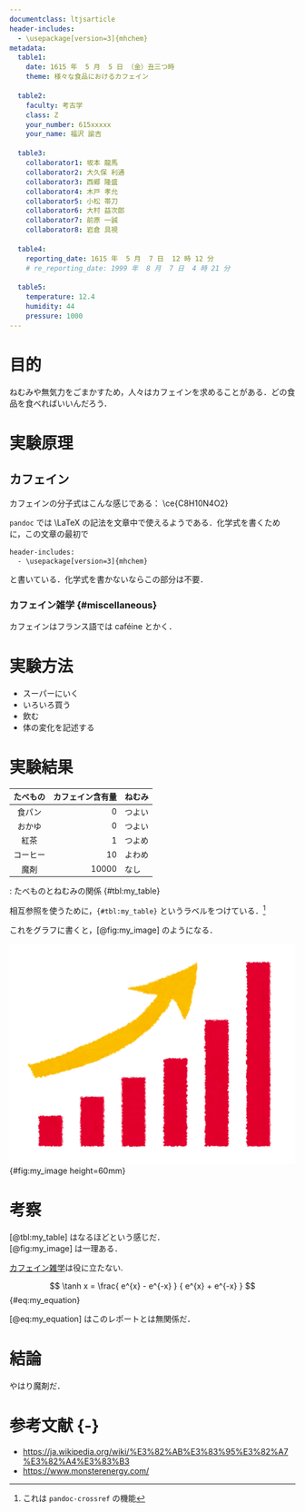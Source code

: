 ```yaml
---
documentclass: ltjsarticle
header-includes:
  - \usepackage[version=3]{mhchem}
metadata:
  table1:
    date: 1615 年  5 月  5 日 （金）丑三つ時
    theme: 様々な食品におけるカフェイン

  table2:
    faculty: 考古学
    class: Z
    your_number: 615xxxxx
    your_name: 福沢 諭吉

  table3:
    collaborator1: 坂本 龍馬
    collaborator2: 大久保 利通
    collaborator3: 西郷 隆盛
    collaborator4: 木戸 孝允
    collaborator5: 小松 帯刀
    collaborator6: 大村 益次郎
    collaborator7: 前原 一誠
    collaborator8: 岩倉 具視

  table4:
    reporting_date: 1615 年  5 月  7 日  12 時 12 分
    # re_reporting_date: 1999 年  8 月  7 日  4 時 21 分

  table5:
    temperature: 12.4
    humidity: 44
    pressure: 1000
---
```


# 目的
ねむみや無気力をごまかすため，人々はカフェインを求めることがある．どの食品を食べればいいんだろう．

# 実験原理
## カフェイン
カフェインの分子式はこんな感じである： \ce{C8H10N4O2}

`pandoc` では \LaTeX の記法を文章中で使えるようである．化学式を書くために，この文章の最初で

```{.yaml}
header-includes:
  - \usepackage[version=3]{mhchem}
```
と書いている．化学式を書かないならこの部分は不要．

### カフェイン雑学 {#miscellaneous}
カフェインはフランス語では caféine とかく．


# 実験方法
- スーパーにいく
- いろいろ買う
- 飲む
- 体の変化を記述する

# 実験結果
| たべもの | カフェイン含有量 | ねむみ |
|:------:|-----:|---------|
|  食パン  |  0  |  つよい  |
|  おかゆ  |  0  |  つよい  |
|  紅茶  |  1  |  つよめ  |
|  コーヒー  |  10  |  よわめ  |
|  魔剤  |  10000  |  なし  |

  : たべものとねむみの関係 {#tbl:my_table}


相互参照を使うために，`{#tbl:my_table}` というラベルをつけている．[^1]

[^1]: これは `pandoc-crossref` の機能

これをグラフに書くと，[@fig:my_image] のようになる．

![たべものとねむみの関係](graph.png){#fig:my_image height=60mm}

<!-- 大抵の場合 height=60mm くらいにしておくと画像がいい感じのサイズになります -->

# 考察
[@tbl:my_table] はなるほどという感じだ．  
[@fig:my_image] は一理ある．

[カフェイン雑学](#miscellaneous)は役に立たない.


$$ \tanh x = \frac{ e^{x} - e^{-x} } { e^{x} + e^{-x} } $$ {#eq:my_equation}

[@eq:my_equation] はこのレポートとは無関係だ．

# 結論
やはり魔剤だ．

# 参考文献 {-}
- https://ja.wikipedia.org/wiki/%E3%82%AB%E3%83%95%E3%82%A7%E3%82%A4%E3%83%B3
- https://www.monsterenergy.com/
